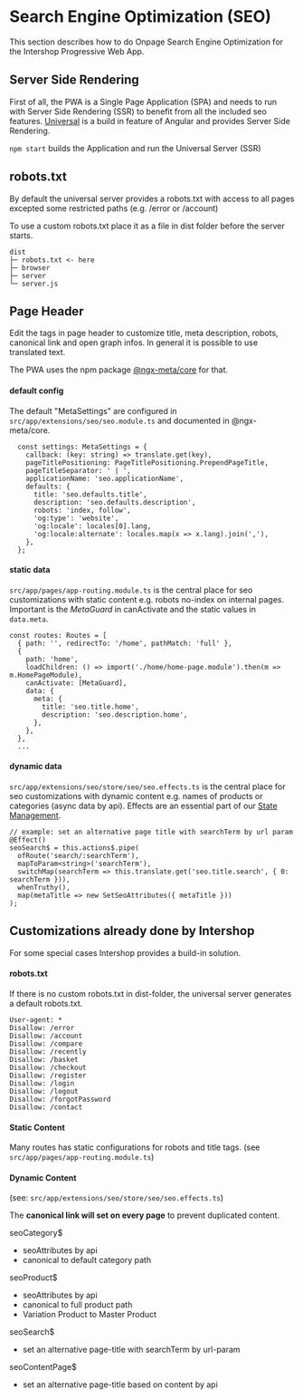 # Search Engine Optimization (SEO)

This section describes how to do Onpage Search Engine Optimization for the Intershop Progressive Web App.

## Server Side Rendering

First of all, the PWA is a Single Page Application (SPA) and needs to run with Server Side Rendering (SSR) to benefit from all the included seo features. 
[Universal](https://angular.io/guide/universal) is a build in feature of Angular and provides Server Side Rendering. 

`npm start` builds the Application and run the Universal Server (SSR)

## robots.txt

By default the universal server provides a robots.txt with access to all pages excepted some restricted paths (e.g. /error or /account)

To use a custom robots.txt place it as a file in dist folder before the server starts.

```
dist
├─ robots.txt <- here
├─ browser
├─ server
└─ server.js
```

## Page Header

Edit the tags in page header to customize title, meta description, robots, canonical link and open graph infos. In general it is possible to use translated text.

The PWA uses the npm package [@ngx-meta/core](https://www.npmjs.com/package/@ngx-meta/core) for that.

#### default config

The default "MetaSettings" are configured in `src/app/extensions/seo/seo.module.ts` and documented in @ngx-meta/core.

```
  const settings: MetaSettings = {
    callback: (key: string) => translate.get(key),
    pageTitlePositioning: PageTitlePositioning.PrependPageTitle,
    pageTitleSeparator: ' | ',
    applicationName: 'seo.applicationName',
    defaults: {
      title: 'seo.defaults.title',
      description: 'seo.defaults.description',
      robots: 'index, follow',
      'og:type': 'website',
      'og:locale': locales[0].lang,
      'og:locale:alternate': locales.map(x => x.lang).join(','),
    },
  };
```

#### static data

`src/app/pages/app-routing.module.ts` is the central place for seo customizations with static content e.g. robots no-index on internal pages. Important is the *MetaGuard* in canActivate and the static values in `data.meta`.

```
const routes: Routes = [
  { path: '', redirectTo: '/home', pathMatch: 'full' },
  {
    path: 'home',
    loadChildren: () => import('./home/home-page.module').then(m => m.HomePageModule),
    canActivate: [MetaGuard],
    data: {
      meta: {
        title: 'seo.title.home',
        description: 'seo.description.home',
      },
    },
  },
  ...
```


#### dynamic data

`src/app/extensions/seo/store/seo/seo.effects.ts` is the central place for seo customizations with dynamic content e.g. names of products or categories (async data by api). Effects are an essential part of our [State Management](./state-management.md).

```
// example: set an alternative page title with searchTerm by url param
@Effect()
seoSearch$ = this.actions$.pipe(
  ofRoute('search/:searchTerm'),
  mapToParam<string>('searchTerm'),
  switchMap(searchTerm => this.translate.get('seo.title.search', { 0: searchTerm })),
  whenTruthy(),
  map(metaTitle => new SetSeoAttributes({ metaTitle }))
);

```

## Customizations already done by Intershop

For some special cases Intershop provides a build-in solution.

#### robots.txt

If there is no custom robots.txt in dist-folder, the universal server generates a default robots.txt.

```
User-agent: *
Disallow: /error
Disallow: /account
Disallow: /compare
Disallow: /recently
Disallow: /basket
Disallow: /checkout
Disallow: /register
Disallow: /login
Disallow: /logout
Disallow: /forgotPassword
Disallow: /contact
```

#### Static Content

Many routes has static configurations for robots and title tags. (see `src/app/pages/app-routing.module.ts`)

#### Dynamic Content

(see: `src/app/extensions/seo/store/seo/seo.effects.ts`)

The **canonical link will set on every page** to prevent duplicated content.

seoCategory$ 
- seoAttributes  by api
- canonical to default category path

seoProduct$
- seoAttributes by api
- canonical to full product path
- Variation Product to Master Product

seoSearch$
- set an alternative page-title with searchTerm by url-param

seoContentPage$
- set an alternative page-title based on content by api
